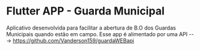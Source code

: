 # Flutter APP - Guarda Municipal

Aplicativo desenvolvida para facilitar a
abertura de B.O dos Guardas Municipais
quando estão em campo. Esse app é alimentado
por uma API ---> https://github.com/Vanderson159/guardaWEBapi

